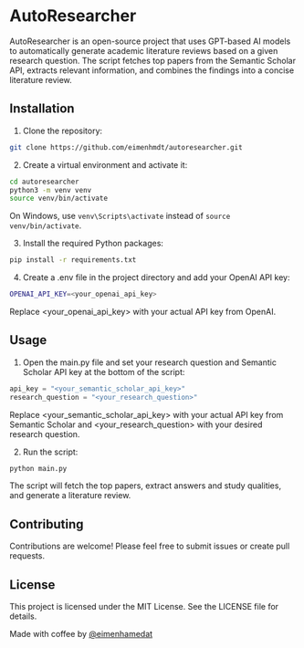 # AutoResearcher

AutoResearcher is an open-source project that uses GPT-based AI models to automatically generate academic literature reviews based on a given research question. The script fetches top papers from the Semantic Scholar API, extracts relevant information, and combines the findings into a concise literature review.

## Installation

1. Clone the repository:

```bash
git clone https://github.com/eimenhmdt/autoresearcher.git
```

2. Create a virtual environment and activate it:

```bash
cd autoresearcher
python3 -m venv venv
source venv/bin/activate
```

On Windows, use `venv\Scripts\activate` instead of `source venv/bin/activate`.

3. Install the required Python packages:

```bash
pip install -r requirements.txt
```

4. Create a .env file in the project directory and add your OpenAI API key:

```bash
OPENAI_API_KEY=<your_openai_api_key>
```

Replace <your_openai_api_key> with your actual API key from OpenAI.

## Usage

1. Open the main.py file and set your research question and Semantic Scholar API key at the bottom of the script:

```python
api_key = "<your_semantic_scholar_api_key>"
research_question = "<your_research_question>"
```

Replace <your_semantic_scholar_api_key> with your actual API key from Semantic Scholar and <your_research_question> with your desired research question.

2. Run the script:

```bash
python main.py
```

The script will fetch the top papers, extract answers and study qualities, and generate a literature review.

## Contributing

Contributions are welcome! Please feel free to submit issues or create pull requests.

## License

This project is licensed under the MIT License. See the LICENSE file for details.

Made with coffee by [@eimenhamedat](https://twitter.com/eimenhmdt)
